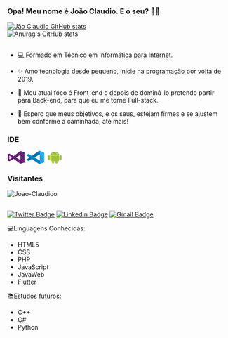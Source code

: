 ### Opa! Meu nome é João Claudio. E o seu? :man_technologist:

[![Jão Claudio GitHub stats](https://github-readme-stats.vercel.app/api?username=Joao-Claudioo)](https://github.com/Joao-Claudioo/github-readme-stats)  
![Anurag's GitHub stats](https://github-readme-stats.vercel.app/api?username=anuraghazra&show_icons=true&theme=transparent)

##
<link rel="stylesheet" href="https://cdn.jsdelivr.net/gh/devicons/devicon@v2.13.0/devicon.min.css">
<ul>
  <li>
    <p>
      💻 Formado em Técnico em Informática para Internet.
    </p>
  </li>
  <li>
    <p>
      ✨ Amo tecnologia desde pequeno, inicie na programação por volta de 2019.
    </p>
  </li>
  <li>
    <p>
      📖 Meu atual foco é Front-end e depois de dominá-lo pretendo partir para Back-end, para que eu me torne Full-stack.
    </p>
  </li>
  <li>
    <p>
      🍃 Espero que meus objetivos, e os seus, estejam firmes e se ajustem bem conforme a caminhada, até mais!
    </p>
   </li>
 </ul>
  
<h3> IDE </h3>  
 <img align="center" alt="Visual Studio" height="30" width="40" src="https://raw.githubusercontent.com/devicons/devicon/9f4f5cdb393299a81125eb5127929ea7bfe42889/icons/visualstudio/visualstudio-plain.svg">
 <img align="center" alt="VS code" height="30" width="40" src="https://raw.githubusercontent.com/devicons/devicon/9f4f5cdb393299a81125eb5127929ea7bfe42889/icons/vscode/vscode-original.svg">
 <img align="center" alt="android studio" height="30" width="40" src="https://raw.githubusercontent.com/devicons/devicon/9f4f5cdb393299a81125eb5127929ea7bfe42889/icons/android/android-original.svg"><br>
<div>
  
<h3> Visitantes </h3>  
 <div>
  <img src="https://komarev.com/ghpvc/?username=Joao-Claudioo&color=green" alt="Joao-Claudioo"/>
</div>
  
##
[![Twitter Badge](https://img.shields.io/badge/-@Joao_oOtaku-6633cc?style=flat-square&labelColor=6633cc&logo=twitter&logoColor=white&link=https://twitter.com/Joao_oOtaku)](https://twitter.com/Joao_oOtaku) 
[![Linkedin Badge](https://img.shields.io/badge/-Joao%20Claudio-6633cc?style=flat-square&logo=Linkedin&logoColor=white&link=https://www.linkedin.com/in/jo%C3%A3o-claudio-5a474516b/)](https://www.linkedin.com/in/jo%C3%A3o-claudio-5a474516b/) 
[![Gmail Badge](https://img.shields.io/badge/-joao10claudo@gmail.com-6633cc?style=flat-square&logo=Gmail&logoColor=white&link=mailto:joao10claudo@gmail.com)](mailto:joao10claudo@gmail.com)
  
💻Linguagens Conhecidas: 
- HTML5
- CSS
- PHP
- JavaScript
- JavaWeb
- Flutter
  
📚Estudos futuros:
- C++
- C#
- Python
